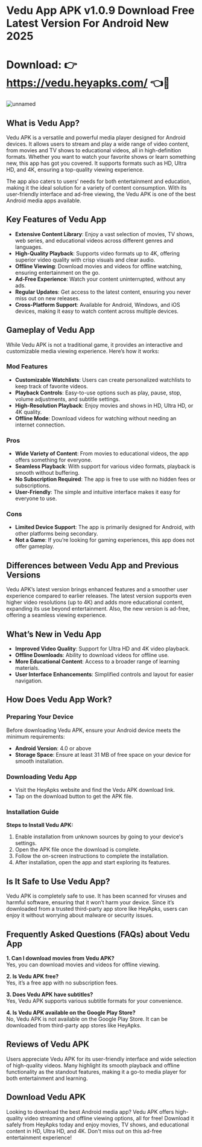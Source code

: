 # Vedu App APK v1.0.9 Download Free Latest Version For Android New 2025

# Download: 👉 https://vedu.heyapks.com/ 👈📲

![unnamed](https://github.com/user-attachments/assets/0e415fba-a4f9-4f96-844a-6144453c59e4)


## What is Vedu App?

Vedu APK is a versatile and powerful media player designed for Android devices. It allows users to stream and play a wide range of video content, from movies and TV shows to educational videos, all in high-definition formats. Whether you want to watch your favorite shows or learn something new, this app has got you covered. It supports formats such as HD, Ultra HD, and 4K, ensuring a top-quality viewing experience.

The app also caters to users’ needs for both entertainment and education, making it the ideal solution for a variety of content consumption. With its user-friendly interface and ad-free viewing, the Vedu APK is one of the best Android media apps available.

## Key Features of Vedu App

- **Extensive Content Library**: Enjoy a vast selection of movies, TV shows, web series, and educational videos across different genres and languages.
- **High-Quality Playback**: Supports video formats up to 4K, offering superior video quality with crisp visuals and clear audio.
- **Offline Viewing**: Download movies and videos for offline watching, ensuring entertainment on the go.
- **Ad-Free Experience**: Watch your content uninterrupted, without any ads.
- **Regular Updates**: Get access to the latest content, ensuring you never miss out on new releases.
- **Cross-Platform Support**: Available for Android, Windows, and iOS devices, making it easy to watch content across multiple devices.

## Gameplay of Vedu App

While Vedu APK is not a traditional game, it provides an interactive and customizable media viewing experience. Here’s how it works:

### Mod Features
- **Customizable Watchlists**: Users can create personalized watchlists to keep track of favorite videos.
- **Playback Controls**: Easy-to-use options such as play, pause, stop, volume adjustments, and subtitle settings.
- **High-Resolution Playback**: Enjoy movies and shows in HD, Ultra HD, or 4K quality.
- **Offline Mode**: Download videos for watching without needing an internet connection.

### Pros
- **Wide Variety of Content**: From movies to educational videos, the app offers something for everyone.
- **Seamless Playback**: With support for various video formats, playback is smooth without buffering.
- **No Subscription Required**: The app is free to use with no hidden fees or subscriptions.
- **User-Friendly**: The simple and intuitive interface makes it easy for everyone to use.

### Cons
- **Limited Device Support**: The app is primarily designed for Android, with other platforms being secondary.
- **Not a Game**: If you’re looking for gaming experiences, this app does not offer gameplay.

## Differences between Vedu App and Previous Versions

Vedu APK’s latest version brings enhanced features and a smoother user experience compared to earlier releases. The latest version supports even higher video resolutions (up to 4K) and adds more educational content, expanding its use beyond entertainment. Also, the new version is ad-free, offering a seamless viewing experience.

## What’s New in Vedu App

- **Improved Video Quality**: Support for Ultra HD and 4K video playback.
- **Offline Downloads**: Ability to download videos for offline use.
- **More Educational Content**: Access to a broader range of learning materials.
- **User Interface Enhancements**: Simplified controls and layout for easier navigation.

## How Does Vedu App Work?

### Preparing Your Device

Before downloading Vedu APK, ensure your Android device meets the minimum requirements:

- **Android Version**: 4.0 or above
- **Storage Space**: Ensure at least 31 MB of free space on your device for smooth installation.

### Downloading Vedu App

- Visit the HeyApks website and find the Vedu APK download link.
- Tap on the download button to get the APK file.
  
### Installation Guide

**Steps to Install Vedu APK:**

1. Enable installation from unknown sources by going to your device's settings.
2. Open the APK file once the download is complete.
3. Follow the on-screen instructions to complete the installation.
4. After installation, open the app and start exploring its features.

## Is It Safe to Use Vedu App?

Vedu APK is completely safe to use. It has been scanned for viruses and harmful software, ensuring that it won’t harm your device. Since it’s downloaded from a trusted third-party app store like HeyApks, users can enjoy it without worrying about malware or security issues.

## Frequently Asked Questions (FAQs) about Vedu App

**1. Can I download movies from Vedu APK?**  
Yes, you can download movies and videos for offline viewing.

**2. Is Vedu APK free?**  
Yes, it’s a free app with no subscription fees.

**3. Does Vedu APK have subtitles?**  
Yes, Vedu APK supports various subtitle formats for your convenience.

**4. Is Vedu APK available on the Google Play Store?**  
No, Vedu APK is not available on the Google Play Store. It can be downloaded from third-party app stores like HeyApks.

## Reviews of Vedu APK

Users appreciate Vedu APK for its user-friendly interface and wide selection of high-quality videos. Many highlight its smooth playback and offline functionality as the standout features, making it a go-to media player for both entertainment and learning.

## Download Vedu APK

Looking to download the best Android media app? Vedu APK offers high-quality video streaming and offline viewing options, all for free! Download it safely from HeyApks today and enjoy movies, TV shows, and educational content in HD, Ultra HD, and 4K. Don't miss out on this ad-free entertainment experience!
